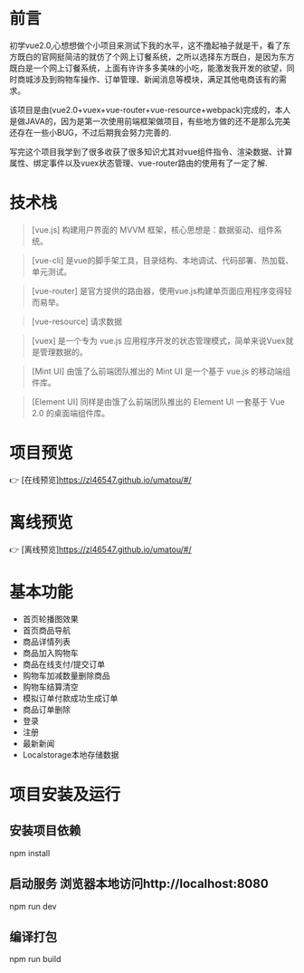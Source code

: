 # 前言
初学vue2.0,心想想做个小项目来测试下我的水平，这不撸起袖子就是干，看了东方既白的官网挺简洁的就仿了个网上订餐系统，之所以选择东方既白，是因为东方既白是一个网上订餐系统，上面有许许多多美味的小吃，能激发我开发的欲望，同时商城涉及到购物车操作、订单管理、新闻消息等模块，满足其他电商该有的需求。

该项目是由(vue2.0+vuex+vue-router+vue-resource+webpack)完成的，本人是做JAVA的，因为是第一次使用前端框架做项目，有些地方做的还不是那么完美还存在一些小BUG，不过后期我会努力完善的.

写完这个项目我学到了很多收获了很多知识尤其对vue组件指令、渲染数据、计算属性、绑定事件以及vuex状态管理、vue-router路由的使用有了一定了解.


# 技术栈
> [vue.js] 构建用户界面的 MVVM 框架，核心思想是：数据驱动、组件系统。

> [vue-cli]  是vue的脚手架工具，目录结构、本地调试、代码部署、热加载、单元测试。

> [vue-router] 是官方提供的路由器，使用vue.js构建单页面应用程序变得轻而易举。

> [vue-resource] 请求数据

> [vuex]  是一个专为 vue.js 应用程序开发的状态管理模式，简单来说Vuex就是管理数据的。

> [Mint UI] 由饿了么前端团队推出的 Mint UI 是一个基于 vue.js 的移动端组件库。

> [Element UI] 同样是由饿了么前端团队推出的 Element UI 一套基于 Vue 2.0 的桌面端组件库。


# 项目预览
:point_right: [在线预览]https://zl46547.github.io/umatou/#/<br>

# 离线预览
:point_right: [离线预览]https://zl46547.github.io/umatou/#/<br>

# 基本功能
* 首页轮播图效果
* 首页商品导航
* 商品详情列表
* 商品加入购物车
* 商品在线支付/提交订单
* 购物车加减数量删除商品
* 购物车结算清空
* 模拟订单付款成功生成订单
* 商品订单删除
* 登录
* 注册
* 最新新闻
* Localstorage本地存储数据




# 项目安装及运行

## 安装项目依赖
npm install 

## 启动服务 浏览器本地访问http://localhost:8080
npm run dev

## 编译打包
npm run build






